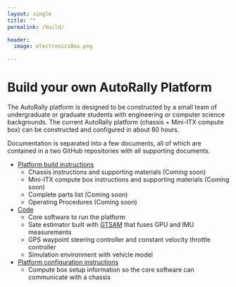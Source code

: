 ```yaml
---
layout: single
title: ""
permalink: /build/

header:
  image: electronicsBox.png

---
```


# Build your own AutoRally Platform

The AutoRally platform is designed to be constructed by a small team of undergraduate or graduate students with engineering or computer science backgrounds. The current AutoRally platform (chassis + Mini-ITX compute box) can be constructed and configured in about 80 hours.

Documentation is separated into a few documents, all of which are contained in a two GitHub repositories with all supporting documents. 

  * [Platform build instructions](https://github.com/AutoRally/autorally_platform_instructions)
    * Chassis instructions and supporting materials (Coming soon)
    * Mini-ITX compute box instructions and supporting materials (Coming soon)
    * Complete parts list (Coming soon)
    * Operating Procedures (Coming soon)
  * [Code](https://github.com/AutoRally/autorally)
    * Core software to run the platform
    * Sate estimator built with [GTSAM](https://collab.cc.gatech.edu/borg/) that fuses GPU and IMU measurements
    * GPS waypoint steering controller and constant velocity throttle controller
    * Simulation environment with vehicle model
  * [Platform configuration instructions](https://github.com/AutoRally/autorally/wiki)
    * Compute box setup information so the core software can communicate with a chassis
